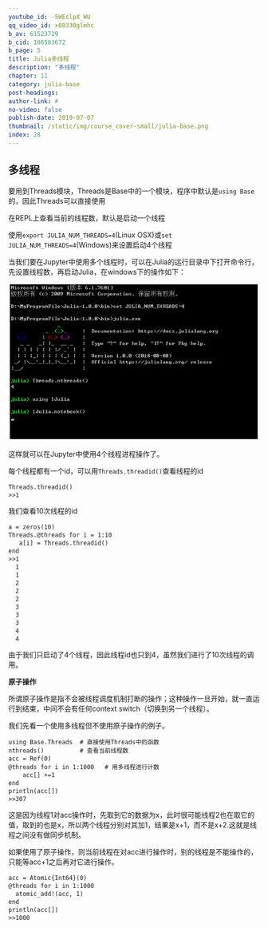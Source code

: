 ```yaml
---
youtube_id: -5WEslpX_WU
qq_video_id: x08330glmhc
b_av: 61523729
b_cid: 106583672
b_page: 5
title: Julia多线程
description: "多线程"
chapter: 11
category: julia-base
post-headings:
author-link: #
no-video: false
publish-date: 2019-07-07
thumbnail: /static/img/course_cover-small/julia-base.png
index: 28
---
```


## 多线程

要用到Threads模块，Threads是Base中的一个模块，程序中默认是`using Base`的，因此Threads可以直接使用

在REPL上查看当前的线程数，默认是启动一个线程

使用`export JULIA_NUM_THREADS=4`(Linux OSX)或`set JULIA_NUM_THREADS=4`(Windows)来设置启动4个线程

当我们要在Jupyter中使用多个线程时，可以在Julia的运行目录中下打开命令行，先设置线程数，再启动Julia，在windows下的操作如下：

![image](https://raw.githubusercontent.com/Bounce00/pic/master/Julia%20course/%E5%B9%B6%E8%A1%8C%E8%AE%A1%E7%AE%97.png)

这样就可以在Jupyter中使用4个线程进程操作了。

每个线程都有一个id，可以用`Threads.threadid()`查看线程的id
```
Threads.threadid()
>>1
```
我们查看10次线程的id
```
a = zeros(10)
Threads.@threads for i = 1:10
   a[i] = Threads.threadid()
end
>>1
  1
  1
  2
  2
  2
  3
  3
  3
  4
  4
```
由于我们只启动了4个线程，因此线程id也只到4，虽然我们进行了10次线程的调用。

**原子操作**

所谓原子操作是指不会被线程调度机制打断的操作；这种操作一旦开始，就一直运行到结束，中间不会有任何context switch（切换到另一个线程）。

我们先看一个使用多线程但不使用原子操作的例子。
```
using Base.Threads  # 直接使用Threads中的函数
nthreads()          # 查看当前线程数
acc = Ref(0)
@threads for i in 1:1000   # 用多线程进行计数
    acc[] +=1
end
println(acc[])
>>307
```
这是因为线程1对acc操作时，先取到它的数据为x，此时很可能线程2也在取它的值，取到的也是x，所以两个线程分别对其加1，结果是x+1，而不是x+2.这就是线程之间没有做同步机制。

如果使用了原子操作，则当前线程在对acc进行操作时，别的线程是不能操作的，只能等acc+1之后再对它进行操作。
```
acc = Atomic{Int64}(0)
@threads for i in 1:1000
  atomic_add!(acc, 1)
end
println(acc[])
>>1000
```

